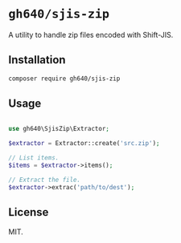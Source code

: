 # `gh640/sjis-zip`

A utility to handle zip files encoded with Shift-JIS.

## Installation

```bash
composer require gh640/sjis-zip
```

## Usage

```php

use gh640\SjisZip\Extractor;

$extractor = Extractor::create('src.zip');

// List items.
$items = $extractor->items();

// Extract the file.
$extractor->extrac('path/to/dest');
```

## License

MIT.
